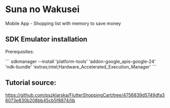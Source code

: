 # Suna no Wakusei

Mobile App - Shopping list with memory to save money

## SDK Emulator installation

Prerequisites:

´´´
sdkmanager --install 'platform-tools' 'addon-google_apis-google-24' 'ndk-bundle' 'extras;intel;Hardware_Accelerated_Execution_Manager'
´´´

## Tutorial source:

https://github.com/pszklarska/FlutterShoppingCart/tree/4756839d5749dfa36073e830b208bb45cb5f8874/lib